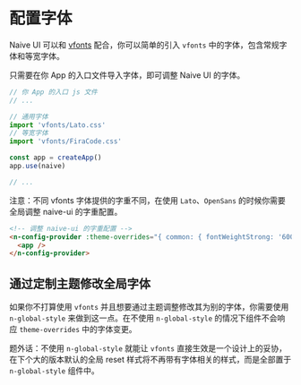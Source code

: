 # 配置字体

Naive UI 可以和 [vfonts](https://github.com/07akioni/vfonts) 配合，你可以简单的引入 `vfonts` 中的字体，包含常规字体和等宽字体。

只需要在你 App 的入口文件导入字体，即可调整 Naive UI 的字体。

```js
// 你 App 的入口 js 文件
// ...

// 通用字体
import 'vfonts/Lato.css'
// 等宽字体
import 'vfonts/FiraCode.css'

const app = createApp()
app.use(naive)

// ...
```

注意：不同 vfonts 字体提供的字重不同，在使用 `Lato`、`OpenSans` 的时候你需要全局调整 naive-ui 的字重配置。

```html
<!-- 调整 naive-ui 的字重配置 -->
<n-config-provider :theme-overrides="{ common: { fontWeightStrong: '600' } }">
  <app />
</n-config-provider>
```

## 通过定制主题修改全局字体

如果你不打算使用 `vfonts` 并且想要通过主题调整修改其为别的字体，你需要使用 `n-global-style` 来做到这一点。在不使用 `n-global-style` 的情况下组件不会响应 `theme-overrides` 中的字体变更。

题外话：不使用 `n-global-style` 就能让 `vfonts` 直接生效是一个设计上的妥协，在下个大的版本默认的全局 reset 样式将不再带有字体相关的样式，而是全部置于 `n-global-style` 组件中。

